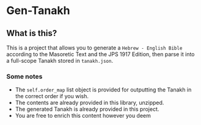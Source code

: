 # Gen-Tanakh

## What is this?

This is a project that allows you to generate a `Hebrew - English Bible` according to the Masoretic Text and the JPS 1917 Edition, then parse it into a full-scope Tanakh stored in `tanakh.json`.

### Some notes

- The `self.order_map` list object is provided for outputting the Tanakh in the correct order if you wish.  
- The contents are already provided in this library, unzipped.
- The generated Tanakh is already provided in this project.
- You are free to enrich this content however you deem



